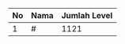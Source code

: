 | No | Nama            | Jumlah Level |
|----|-----------------|--------------|
| 1  | #    |    1121        |
